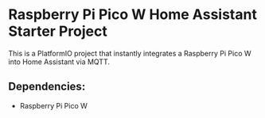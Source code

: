 # Raspberry Pi Pico W Home Assistant Starter Project

This is a PlatformIO project that instantly integrates a Raspberry Pi Pico W into Home Assistant via MQTT.

## Dependencies:

- Raspberry Pi Pico W